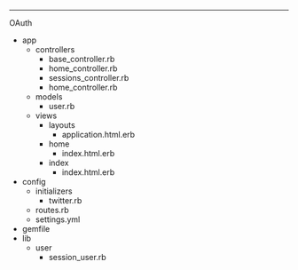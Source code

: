 ---
OAuth
- app
  - controllers
    - base_controller.rb
    - home_controller.rb
    - sessions_controller.rb
    - home_controller.rb
  - models
    - user.rb
  - views
    - layouts
      - application.html.erb
    - home
      - index.html.erb
    - index
      - index.html.erb
- config
  - initializers
    - twitter.rb
  - routes.rb
  - settings.yml
- gemfile
- lib
  - user
    - session_user.rb

